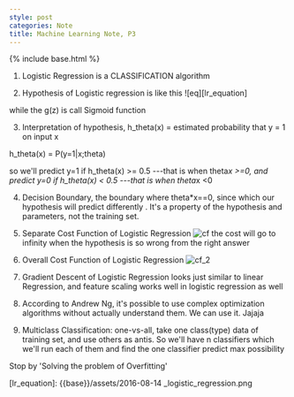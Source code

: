 ```yaml
---
style: post
categories: Note
title: Machine Learning Note, P3
---
```

{% include base.html %}

1. Logistic Regression is a CLASSIFICATION algorithm

2. Hypothesis of Logistic regression is like this ![eq][lr_equation]

  while the g(z) is call Sigmoid function

3. Interpretation of hypothesis, h_theta(x) = estimated probability that y = 1 on input x

  h_theta(x) = P(y=1|x;theta)

  so we'll predict y=1 if h_theta(x) >= 0.5 ---that is when theta*x >=0, and predict y=0 if h_theta(x) < 0.5 ---that is when theta*x <0

4. Decision Boundary, the boundary where theta*x==0, since which our hypothesis will predict differently . It's a property of the hypothesis and parameters, not the training set.

5. Separate Cost Function of Logistic Regression
  ![cf][lr_cost_function] the cost will go to infinity when the hypothesis is so wrong from the right answer

6. Overall Cost Function of Logistic Regression
  ![cf_2][lr_cost_function_2]

7. Gradient Descent of Logistic Regression looks just similar to linear Regression, and feature scaling works well in logistic regression as well

8. According to Andrew Ng, it's possible to use complex optimization algorithms without actually understand them. We can use it. Jajaja

9. Multiclass Classification: one-vs-all, take one class(type) data of training set, and use others as antis. So we'll have n classifiers which we'll run each of them and find the one classifier predict max possibility

Stop by 'Solving the problem of Overfitting'

[lr_equation]: {{base}}/assets/2016-08-14 _logistic_regression.png

[lr_cost_function]: {{base}}/assets/2016-08-14_cost_function.png
[lr_cost_function_2]: {{base}}/assets/2016-08-14_cost_function_2.png
